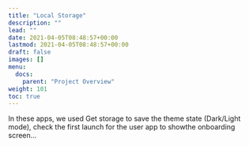 ```yaml
---
title: "Local Storage"
description: ""
lead: ""
date: 2021-04-05T08:48:57+00:00
lastmod: 2021-04-05T08:48:57+00:00
draft: false
images: []
menu:
  docs:
    parent: "Project Overview"
weight: 101
toc: true
---
```


In these apps, we used Get storage to save the theme state (Dark/Light mode), check the first launch for the user app to showthe onboarding screen...
